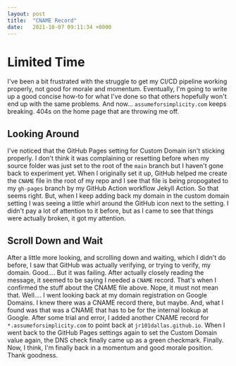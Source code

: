 ```yaml
---
layout: post
title:  "CNAME Record"
date:   2021-10-07 09:11:34 +0000
---
```


# Limited Time
I've been a bit frustrated with the struggle to get my CI/CD pipeline working properly, not good for morale and momentum. Eventually, I'm going to write up a good concise how-to for what I've done so that others hopefully won't end up with the same problems. And now... ```assumeforsimplicity.com``` keeps breaking. 404s on the home page that are throwing me off.  

## Looking Around
I've noticed that the GitHub Pages setting for Custom Domain isn't sticking properly. I don't think it was complaining or resetting before when my source folder was just set to the root of the ```main``` branch but I haven't gone back to experiment yet. When I originally set it up, GitHub helped me create the ```CNAME``` file in the root of my repo and I see that file is being propogated to my ```gh-pages``` branch by my GitHub Action workflow Jekyll Action. So that seems right. But, when I keep adding back my domain in the custom domain setting I was seeing a little whirl around the GitHub icon next to the setting. I didn't pay a lot of attention to it before, but as I came to see that things were actually broken, it got my attention.  

## Scroll Down and Wait
After a little more looking, and scrolling down and waiting, which I didn't do before, I saw that GitHub was actually verifying, or trying to verify, my domain. Good.... But it was failing. After actually closely reading the message, it seemed to be saying I needed a ```CNAME``` record. That's when I confirmed the stuff about the CNAME file above. Nope, it must not mean that. Well.... I went looking back at my domain registration on Google Domains. I knew there was a CNAME record there, but maybe. And, what I found was that was a CNAME that has to be for the internal lookup at Google. After some trial and error, I added another CNAME record for ```*.assumeforsimplicity.com``` to point back at ```jr101dallas.github.io```. When I went back to the GitHub Pages settings again to set the Custom Domain value again, the DNS check finally came up as a green checkmark. Finally. Now, I think, I'm finally back in a momentum and good morale position. Thank goodness.  